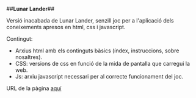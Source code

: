 ##**Lunar Lander**##

Versió inacabada de Lunar Lander, senzill joc per a l'aplicació dels coneixements apresos en html, css i javascript.

Contingut:

* Arxius html amb els continguts bàsics (índex, instruccions, sobre nosaltres).  
* CSS: versions de css en funció de la mida de pantalla que carregui la web. 
* Js: arxiu javascript necessari per al correcte funcionament del joc. 

    
URL de la pàgina [aquí](https://rawgit.com/miquelpeixet/lunar-lander-java/master/index.html)

